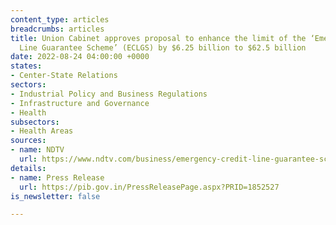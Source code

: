 ```yaml
---
content_type: articles
breadcrumbs: articles
title: Union Cabinet approves proposal to enhance the limit of the ‘Emergency Credit
  Line Guarantee Scheme’ (ECLGS) by $6.25 billion to $62.5 billion
date: 2022-08-24 04:00:00 +0000
states:
- Center-State Relations
sectors:
- Industrial Policy and Business Regulations
- Infrastructure and Governance
- Health
subsectors:
- Health Areas
sources:
- name: NDTV
  url: https://www.ndtv.com/business/emergency-credit-line-guarantee-scheme-corpus-increased-by-rs-50-000-crore-3262081
details:
- name: Press Release
  url: https://pib.gov.in/PressReleasePage.aspx?PRID=1852527
is_newsletter: false

---
```

